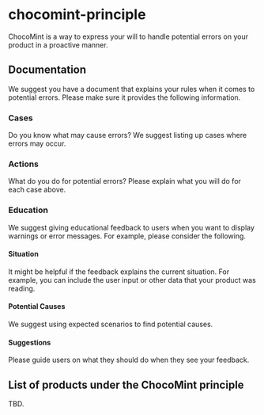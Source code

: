 # chocomint-principle

ChocoMint is a way to express your will to handle potential errors on your product in a proactive manner.

## Documentation

We suggest you have a document that explains your rules when it comes to potential errors.
Please make sure it provides the following information.

### Cases

Do you know what may cause errors?
We suggest listing up cases where errors may occur.

### Actions

What do you do for potential errors?
Please explain what you will do for each case above.

### Education

We suggest giving educational feedback to users when you want to display warnings or error messages.
For example, please consider the following.

#### Situation

It might be helpful if the feedback explains the current situation.
For example, you can include the user input or other data that your product was reading.

#### Potential Causes

We suggest using expected scenarios to find potential causes.

#### Suggestions

Please guide users on what they should do when they see your feedback.

## List of products under the ChocoMint principle

TBD.
